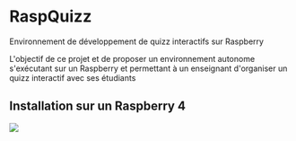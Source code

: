 # RaspQuizz
Environnement de développement de quizz interactifs sur Raspberry

L'objectif de ce projet et de proposer un environnement autonome s'exécutant sur un Raspberry et permettant à un enseignant d'organiser un quizz interactif avec ses étudiants


## Installation sur un Raspberry 4
<img src="img/accueil.png">

## 